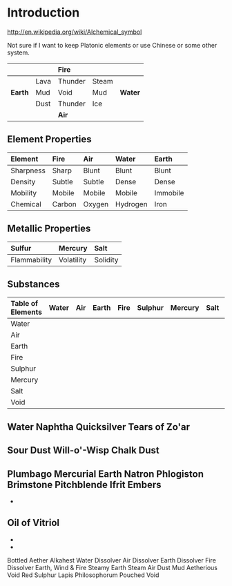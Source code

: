 # Introduction #

http://en.wikipedia.org/wiki/Alchemical_symbol

Not sure if I want to keep Platonic elements or use Chinese or some other system.

|       |    |**Fire** |     |       |
|:------|:---|:--------|:----|:------|
|       |Lava|Thunder|Steam|       |
|**Earth**|Mud | Void  |Mud  |**Water**|
|       |Dust|Thunder| Ice |       |
|       |    |**Air**  |     |       |

## Element Properties ##

|Element|Fire|Air|Water|Earth|
|:------|:---|:--|:----|:----|
|Sharpness|Sharp|Blunt|Blunt|Blunt|
|Density|Subtle|Subtle|Dense|Dense|
|Mobility|Mobile|Mobile|Mobile|Immobile|
|Chemical|Carbon|Oxygen|Hydrogen|Iron|


## Metallic Properties ##

|   Sulfur   | Mercury  |  Salt  |
|:-----------|:---------|:-------|
|Flammability|Volatility|Solidity|

## Substances ##

| Table of Elements | Water | Air | Earth | Fire | Sulphur | Mercury | Salt | Void |
|:------------------|:------|:----|:------|:-----|:--------|:--------|:-----|:-----|
| Water | | | | | | | | |
| Air | | | | | | | | |
| Earth | | | | | | | | | |
| Fire | | | | | | | | | |
| Sulphur | | | | | | | | |
| Mercury | | | | | | | | | |
| Salt | | | | | | | | | |
| Void | | || | | | | | |
Water
Naphtha
Quicksilver
Tears of Zo'ar
-
Sour Dust
Will-o'-Wisp
Chalk Dust
-
Plumbago
Mercurial Earth
Natron
Phlogiston
Brimstone
Pitchblende
Ifrit Embers
-
-
Oil of Vitriol
-
-
-
Bottled Aether
Alkahest
Water Dissolver
Air Dissolver
Earth Dissolver
Fire Dissolver
Earth, Wind & Fire
Steamy Earth
Steam Air
Dust Mud
Aetherious Void
Red Sulphur
Lapis Philosophorum
Pouched Void
